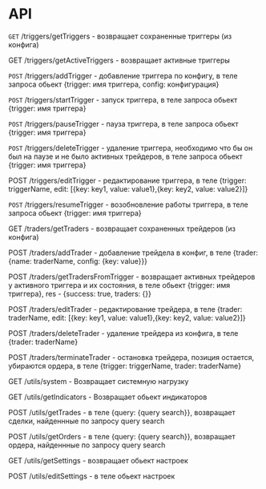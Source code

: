 # API

`GET` /triggers/getTriggers - возвращает сохраненные триггеры (из конфига)

GET /triggers/getActiveTriggers - возвращает активные триггеры

`POST` /triggers/addTrigger - добавление триггера по конфигу, в теле запроса обьект {trigger: имя триггера, config: конфигурация}

`POST` /triggers/startTrigger - запуск триггера, в теле запроса обьект {trigger: имя триггера}

`POST` /triggers/pauseTrigger - пауза триггера, в теле запроса обьект {trigger: имя триггера}

`POST` /triggers/deleteTrigger - удаление триггера, необходимо что бы он был на паузе и не было активных трейдеров,  в теле запроса обьект {trigger: имя триггера}

POST /triggers/editTrigger - редактирование триггера, в теле {trigger: triggerName, edit: \[{key: key1, value: value1},{key: key2, value: value2}]}

`POST` /triggers/resumeTrigger - возобновление работы триггера, в теле запроса обьект {trigger: имя триггера}

GET /traders/getTraders - возвращает сохраненных трейдеров (из конфига)

POST /traders/addTrader - добавление трейдела в конфиг, в теле {trader: {name: traderName, config: {key: value\}}}

POST /traders/getTradersFromTrigger - возвращает активных трейдеров у активного триггера и их состояния, в теле обьект {trigger: имя триггера}, res - {success: true, traders: {\}}

POST /traders/editTrader - редактирование трейдера, в теле {trader: traderName, edit: \[{key: key1, value: value1},{key: key2, value: value2}]}

POST /traders/deleteTrader - удаление трейдера из конфига, в теле {trader: traderName}

POST /traders/terminateTrader - остановка трейдера, позиция остается, убираются ордера, в теле {trigger: triggerName, trader: traderName}

GET /utils/system - Возвращает системную нагрузку

GET /utils/getIndicators - Возвращает обьект индикаторов

POST /utils/getTrades - в теле {query: {query search\}}, возвращает сделки, найденнные по запросу query search

POST /utils/getOrders - в теле {query: {query search\}}, возвращает ордера, найденнные по запросу query search

GET /utils/getSettings - возвращает обьект настроек

POST /utils/editSettings - в теле обьект настроек
